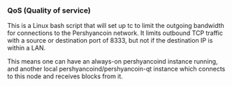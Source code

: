 ### QoS (Quality of service) ###

This is a Linux bash script that will set up tc to limit the outgoing bandwidth for connections to the Pershyancoin network. It limits outbound TCP traffic with a source or destination port of 8333, but not if the destination IP is within a LAN.

This means one can have an always-on pershyancoind instance running, and another local pershyancoind/pershyancoin-qt instance which connects to this node and receives blocks from it.
